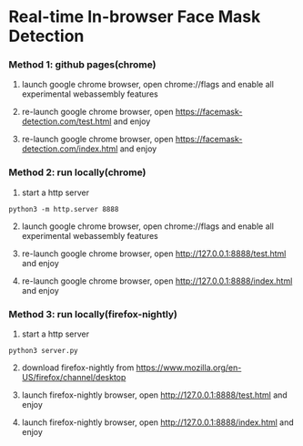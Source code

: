 # Real-time In-browser Face Mask Detection

### Method 1: github pages(chrome)

1. launch google chrome browser, open chrome://flags and enable all experimental webassembly features

2. re-launch google chrome browser, open https://facemask-detection.com/test.html and enjoy

3. re-launch google chrome browser, open https://facemask-detection.com/index.html and enjoy

### Method 2: run locally(chrome)

1. start a http server
```
python3 -m http.server 8888
```

2. launch google chrome browser, open chrome://flags and enable all experimental webassembly features

3. re-launch google chrome browser, open http://127.0.0.1:8888/test.html and enjoy

4. re-launch google chrome browser, open http://127.0.0.1:8888/index.html and enjoy

### Method 3: run locally(firefox-nightly)

1. start a http server
```
python3 server.py
```

2. download firefox-nightly from https://www.mozilla.org/en-US/firefox/channel/desktop

3. launch firefox-nightly browser, open http://127.0.0.1:8888/test.html and enjoy

4. launch firefox-nightly browser, open http://127.0.0.1:8888/index.html and enjoy
